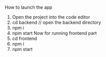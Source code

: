 How to launch the app

1. Open the project into the code editor
2. cd backend  // open the backend directory
3. npm i
4. npm start
   Now for running frontend part
5. cd frontend
6. npm i
7. npm start


   
